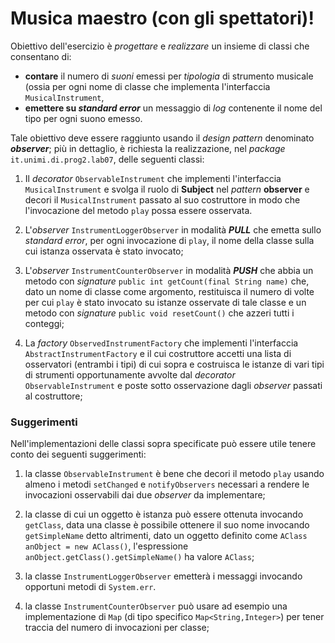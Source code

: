 # Musica maestro (con gli spettatori)!


Obiettivo dell'esercizio è *progettare* e *realizzare* un insieme di classi
che consentano di:

* **contare** il numero di *suoni* emessi per *tipologia* di strumento musicale (ossia per ogni
  nome di classe che implementa l'interfaccia `MusicalInstrument`,
* **emettere su _standard error_** un messaggio di *log* contenente il nome
  del tipo  per ogni suono emesso.

Tale obiettivo deve essere raggiunto usando il *design pattern* denominato
**_observer_**; più in dettaglio, è richiesta la realizzazione, nel *package*
`it.unimi.di.prog2.lab07`, delle seguenti classi:

1. Il *decorator* `ObservableInstrument` che implementi l'interfaccia
   `MusicalInstrument` e svolga il ruolo di **Subject** nel *pattern*
   **observer** e decori il `MusicalInstrument` passato al suo costruttore in
   modo che l'invocazione del metodo `play` possa essere osservata.

1. L'*observer* `InstrumentLoggerObserver` in modalità **_PULL_** che emetta
   sullo _standard error_, per ogni invocazione di `play`, il nome della classe
   sulla cui istanza osservata è stato invocato;

1. L'*observer* `InstrumentCounterObserver` in modalità **_PUSH_** che abbia un
   metodo con *signature* `public int getCount(final String name)` che, dato un
   nome di classe come argomento, restituisca il numero di volte per cui `play`
   è stato invocato su istanze osservate di tale classe e un metodo con
   *signature* `public void resetCount()` che azzeri tutti i conteggi;

1. La *factory* `ObservedInstrumentFactory` che implementi l'interfaccia
   `AbstractInstrumentFactory` e il cui costruttore accetti una lista di
   osservatori (entrambi i tipi) di cui sopra e costruisca le istanze di vari tipi di
   strumenti opportunamente avvolte dal *decorator* `ObservableInstrument` e poste
   sotto osservazione dagli *observer* passati al costruttore;

### Suggerimenti

Nell'implementazioni delle classi sopra specificate può essere utile tenere
conto dei seguenti suggerimenti:

1. la classe `ObservableInstrument` è bene che decori il metodo `play` usando
   almeno i metodi `setChanged` e `notifyObservers` necessari a rendere le
   invocazioni osservabili dai due *observer* da implementare;

1. la classe di cui un oggetto è istanza può essere ottenuta invocando
   `getClass`, data una classe è possibile ottenere il suo nome invocando
   `getSimpleName` detto altrimenti, dato un oggetto definito come `AClass
   anObject = new AClass()`, l'espressione `anObject.getClass().getSimpleName()`
   ha valore `AClass`;

1. la classe `InstrumentLoggerObserver` emetterà i messaggi invocando opportuni metodi di `System.err`.

1. la classe `InstrumentCounterObserver` può usare ad esempio una implementazione di `Map`
   (di tipo specifico `Map<String,Integer>`) per tener traccia del numero di invocazioni per classe;
